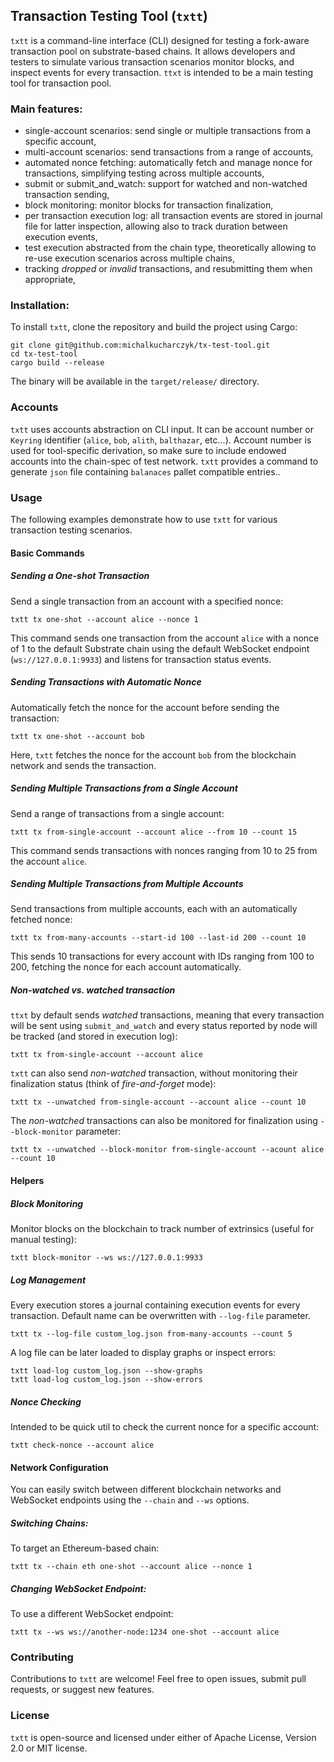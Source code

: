 ## Transaction Testing Tool (`txtt`)

`txtt` is a command-line interface (CLI) designed for testing a fork-aware transaction pool on substrate-based chains. It allows developers and testers to simulate various transaction scenarios monitor blocks, and inspect events for every transaction. `ttxt` is intended to be a main testing tool for transaction pool.

### Main features:
- single-account scenarios: send single or multiple transactions from a specific account,
- multi-account scenarios: send transactions from a range of accounts,
- automated nonce fetching: automatically fetch and manage nonce for transactions, simplifying testing across multiple accounts,
- submit or submit_and_watch: support for watched and non-watched transaction sending,
- block monitoring: monitor blocks for transaction finalization,
- per transaction execution log: all transaction events are stored in journal file for latter inspection, allowing also to track duration between execution events,
- test execution abstracted from the chain type, theoretically allowing to re-use execution scenarios across multiple chains,
- tracking *dropped* or *invalid* transactions, and resubmitting them when appropriate,

### Installation:

To install `txtt`, clone the repository and build the project using Cargo:
```
git clone git@github.com:michalkucharczyk/tx-test-tool.git
cd tx-test-tool
cargo build --release
```

The binary will be available in the `target/release/` directory.

### Accounts
`txtt` uses accounts abstraction on CLI input. It can be account number or `Keyring` identifier (`alice`, `bob`, `alith`, `balthazar`, etc...).
Account number is used for tool-specific derivation, so make sure to include endowed accounts into the chain-spec of test network. `txtt` provides a command to generate `json` file containing `balanaces` pallet compatible entries..

### Usage

The following examples demonstrate how to use `txtt` for various transaction testing scenarios.

#### Basic Commands

##### Sending a One-shot Transaction

Send a single transaction from an account with a specified nonce:
```
txtt tx one-shot --account alice --nonce 1
```

This command sends one transaction from the account `alice` with a nonce of 1 to the default Substrate chain using the default WebSocket endpoint (`ws://127.0.0.1:9933`) and listens for transaction status events.

##### Sending Transactions with Automatic Nonce

Automatically fetch the nonce for the account before sending the transaction:
```
txtt tx one-shot --account bob
```

Here, `txtt` fetches the nonce for the account `bob` from the blockchain network and sends the transaction.

##### Sending Multiple Transactions from a Single Account

Send a range of transactions from a single account:

```
txtt tx from-single-account --account alice --from 10 --count 15
```

This command sends transactions with nonces ranging from 10 to 25 from the account `alice`.

##### Sending Multiple Transactions from Multiple Accounts

Send transactions from multiple accounts, each with an automatically fetched nonce:

```
txtt tx from-many-accounts --start-id 100 --last-id 200 --count 10
```

This sends 10 transactions for every account with IDs ranging from 100 to 200, fetching the nonce for each account automatically.

##### *Non-watched* vs. *watched* transaction


`ttxt` by default sends *watched* transactions, meaning that every transaction will be sent using `submit_and_watch` and every status reported by node will be tracked (and stored in execution log):
```
txtt tx from-single-account --account alice
```

`txtt` can also send *non-watched* transaction, without monitoring their finalization status (think of *fire-and-forget* mode):
```
txtt tx --unwatched from-single-account --account alice --count 10
```

The *non-watched* transactions can also be monitored for finalization using `--block-monitor` parameter:
```
txtt tx --unwatched --block-monitor from-single-account --acount alice --count 10
```



#### Helpers

##### Block Monitoring

Monitor blocks on the blockchain to track number of extrinsics (useful for manual testing):

```
txtt block-monitor --ws ws://127.0.0.1:9933
```

##### Log Management

Every execution stores a journal containing execution events for every transaction. Default name can be overwritten with `--log-file` parameter.

```
txtt tx --log-file custom_log.json from-many-accounts --count 5
```

A log file can be later loaded to display graphs or inspect errors:

```
txtt load-log custom_log.json --show-graphs
txtt load-log custom_log.json --show-errors
```

##### Nonce Checking

Intended to be quick util to check the current nonce for a specific account:

```
txtt check-nonce --account alice
```


#### Network Configuration

You can easily switch between different blockchain networks and WebSocket endpoints using the `--chain` and `--ws` options.

##### Switching Chains:

To target an Ethereum-based chain:
```
txtt tx --chain eth one-shot --account alice --nonce 1
```
##### Changing WebSocket Endpoint:

To use a different WebSocket endpoint:
```
txtt tx --ws ws://another-node:1234 one-shot --account alice
```


### Contributing

Contributions to `txtt` are welcome! Feel free to open issues, submit pull requests, or suggest new features.

### License

`txtt` is open-source and licensed under either of Apache License, Version 2.0 or MIT license.

